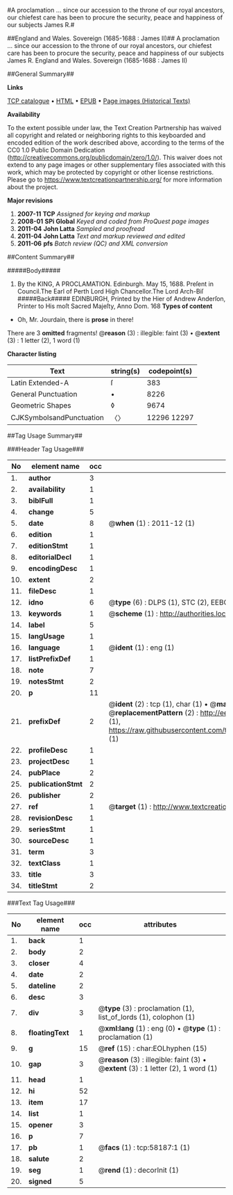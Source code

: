 #A proclamation ... since our accession to the throne of our royal ancestors, our chiefest care has been to procure the security, peace and happiness of our subjects James R.#

##England and Wales. Sovereign (1685-1688 : James II)##
A proclamation ... since our accession to the throne of our royal ancestors, our chiefest care has been to procure the security, peace and happiness of our subjects James R.
England and Wales. Sovereign (1685-1688 : James II)

##General Summary##

**Links**

[TCP catalogue](http://www.ota.ox.ac.uk/tcp/)  • 
[HTML](http://tei.it.ox.ac.uk/tcp/Texts-HTML/free/A46/A46518.html)  • 
[EPUB](http://tei.it.ox.ac.uk/tcp/Texts-EPUB/free/A46/A46518.epub) • 
[Page images (Historical Texts)](https://historicaltexts.jisc.ac.uk/eebo-12269581e)

**Availability**

To the extent possible under law, the Text Creation Partnership has waived all copyright and related or neighboring rights to this keyboarded and encoded edition of the work described above, according to the terms of the CC0 1.0 Public Domain Dedication (http://creativecommons.org/publicdomain/zero/1.0/). This waiver does not extend to any page images or other supplementary files associated with this work, which may be protected by copyright or other license restrictions. Please go to https://www.textcreationpartnership.org/ for more information about the project.

**Major revisions**

1. __2007-11__ __TCP__ *Assigned for keying and markup*
1. __2008-01__ __SPi Global__ *Keyed and coded from ProQuest page images*
1. __2011-04__ __John Latta__ *Sampled and proofread*
1. __2011-04__ __John Latta__ *Text and markup reviewed and edited*
1. __2011-06__ __pfs__ *Batch review (QC) and XML conversion*

##Content Summary##

#####Body#####

1. By the KING, A PROCLAMATION.
Edinburgh. May 15, 1688. Preſent in Council.The Earl of Perth Lord High Chancellor.The Lord Arch-Biſ
#####Back#####
EDINBURGH, Printed by the Hier of Andrew Anderſon, Printer to His moſt Sacred Majeſty, Anno Dom. 168
**Types of content**

  * Oh, Mr. Jourdain, there is **prose** in there!

There are 3 **omitted** fragments! 
 @__reason__ (3) : illegible: faint (3)  •  @__extent__ (3) : 1 letter (2), 1 word (1)

**Character listing**


|Text|string(s)|codepoint(s)|
|---|---|---|
|Latin Extended-A|ſ|383|
|General Punctuation|•|8226|
|Geometric Shapes|◊|9674|
|CJKSymbolsandPunctuation|〈〉|12296 12297|

##Tag Usage Summary##

###Header Tag Usage###

|No|element name|occ|attributes|
|---|---|---|---|
|1.|__author__|3||
|2.|__availability__|1||
|3.|__biblFull__|1||
|4.|__change__|5||
|5.|__date__|8| @__when__ (1) : 2011-12 (1)|
|6.|__edition__|1||
|7.|__editionStmt__|1||
|8.|__editorialDecl__|1||
|9.|__encodingDesc__|1||
|10.|__extent__|2||
|11.|__fileDesc__|1||
|12.|__idno__|6| @__type__ (6) : DLPS (1), STC (2), EEBO-CITATION (1), OCLC (1), VID (1)|
|13.|__keywords__|1| @__scheme__ (1) : http://authorities.loc.gov/ (1)|
|14.|__label__|5||
|15.|__langUsage__|1||
|16.|__language__|1| @__ident__ (1) : eng (1)|
|17.|__listPrefixDef__|1||
|18.|__note__|7||
|19.|__notesStmt__|2||
|20.|__p__|11||
|21.|__prefixDef__|2| @__ident__ (2) : tcp (1), char (1)  •  @__matchPattern__ (2) : ([0-9\-]+):([0-9IVX]+) (1), (.+) (1)  •  @__replacementPattern__ (2) : http://eebo.chadwyck.com/downloadtiff?vid=$1&page=$2 (1), https://raw.githubusercontent.com/textcreationpartnership/Texts/master/tcpchars.xml#$1 (1)|
|22.|__profileDesc__|1||
|23.|__projectDesc__|1||
|24.|__pubPlace__|2||
|25.|__publicationStmt__|2||
|26.|__publisher__|2||
|27.|__ref__|1| @__target__ (1) : http://www.textcreationpartnership.org/docs/. (1)|
|28.|__revisionDesc__|1||
|29.|__seriesStmt__|1||
|30.|__sourceDesc__|1||
|31.|__term__|3||
|32.|__textClass__|1||
|33.|__title__|3||
|34.|__titleStmt__|2||


###Text Tag Usage###

|No|element name|occ|attributes|
|---|---|---|---|
|1.|__back__|1||
|2.|__body__|2||
|3.|__closer__|4||
|4.|__date__|2||
|5.|__dateline__|2||
|6.|__desc__|3||
|7.|__div__|3| @__type__ (3) : proclamation (1), list_of_lords (1), colophon (1)|
|8.|__floatingText__|1| @__xml:lang__ (1) : eng (0)  •  @__type__ (1) : proclamation (1)|
|9.|__g__|15| @__ref__ (15) : char:EOLhyphen (15)|
|10.|__gap__|3| @__reason__ (3) : illegible: faint (3)  •  @__extent__ (3) : 1 letter (2), 1 word (1)|
|11.|__head__|1||
|12.|__hi__|52||
|13.|__item__|17||
|14.|__list__|1||
|15.|__opener__|3||
|16.|__p__|7||
|17.|__pb__|1| @__facs__ (1) : tcp:58187:1 (1)|
|18.|__salute__|2||
|19.|__seg__|1| @__rend__ (1) : decorInit (1)|
|20.|__signed__|5||
